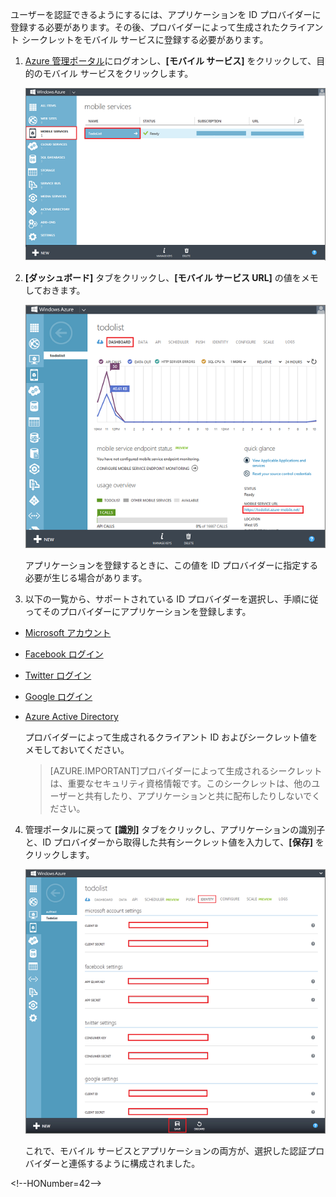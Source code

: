 ﻿

ユーザーを認証できるようにするには、アプリケーションを ID プロバイダーに登録する必要があります。その後、プロバイダーによって生成されたクライアント シークレットをモバイル サービスに登録する必要があります。

1. [Azure 管理ポータル]にログオンし、**[モバイル サービス]** をクリックして、目的のモバイル サービスをクリックします。

   	![](./media/mobile-services-register-authentication/mobile-services-selection.png)

2. **[ダッシュボード]** タブをクリックし、**[モバイル サービス URL]** の値をメモしておきます。

   	![](./media/mobile-services-register-authentication/mobile-service-uri.png)

    アプリケーションを登録するときに、この値を ID プロバイダーに指定する必要が生じる場合があります。

3. 以下の一覧から、サポートされている ID プロバイダーを選択し、手順に従ってそのプロバイダーにアプリケーションを登録します。

 - <a href="/ja-jp/documentation/articles/mobile-services-how-to-register-microsoft-authentication/" target="_blank">Microsoft アカウント</a>
 - <a href="/ja-jp/documentation/articles/mobile-services-how-to-register-facebook-authentication/" target="_blank">Facebook ログイン</a>
 - <a href="/ja-jp/documentation/articles/mobile-services-how-to-register-twitter-authentication/" target="_blank">Twitter ログイン</a>
 - <a href="/ja-jp/documentation/articles/mobile-services-how-to-register-google-authentication/" target="_blank">Google ログイン</a>
 - <a href="/ja-jp/documentation/articles/mobile-services-how-to-register-active-directory-authentication/" target="_blank">Azure Active Directory</a>


    プロバイダーによって生成されるクライアント ID およびシークレット値をメモしておいてください。

    > [AZURE.IMPORTANT]プロバイダーによって生成されるシークレットは、重要なセキュリティ資格情報です。このシークレットは、他のユーザーと共有したり、アプリケーションと共に配布したりしないでください。

4. 管理ポータルに戻って **[識別]** タブをクリックし、アプリケーションの識別子と、ID プロバイダーから取得した共有シークレット値を入力して、**[保存]** をクリックします。

   	![](./media/mobile-services-register-authentication/mobile-identity-tab.png)

	これで、モバイル サービスとアプリケーションの両方が、選択した認証プロバイダーと連係するように構成されました。

<!-- URLs. -->
[Azure 管理ポータル]: https://manage.windowsazure.com/
\<!--HONumber=42-->
